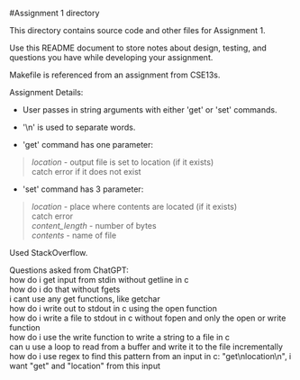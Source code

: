#Assignment 1 directory

This directory contains source code and other files for Assignment 1.

Use this README document to store notes about design, testing, and
questions you have while developing your assignment.



Makefile is referenced from an assignment from CSE13s.  

Assignment Details:  

- User passes in string arguments with either 'get' or 'set' commands.  
- '\n' is used to separate words.  

- 'get' command has one parameter:  
> *location* - output file is set to location (if it exists)  
    catch error if it does not exist  

- 'set' command has 3 parameter:  
> *location* - place where contents are located (if it exists)  
    catch error  
    *content_length* -  number of bytes  
    *contents* - name of file  

Used StackOverflow.

Questions asked from ChatGPT:  
how do i get input from stdin without getline in c  
how do i do that without fgets  
i cant use any get functions, like getchar  
how do i write out to stdout in c using the open function  
how do i write a file to stdout in c without fopen and only the open or write function  
how do i use the write function to write a string to a file in c  
can u use a loop to read from a buffer and write it to the file incrementally  
how do i use regex to find this pattern from an input in c: "get\nlocation\n", i want "get" and "location" from this input  



 






  

